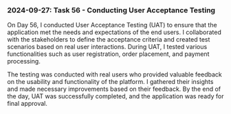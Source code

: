 ### 2024-09-27: Task 56 - Conducting User Acceptance Testing

On Day 56, I conducted User Acceptance Testing (UAT) to ensure that the application met the needs and expectations of the end users. I collaborated with the stakeholders to define the acceptance criteria and created test scenarios based on real user interactions. During UAT, I tested various functionalities such as user registration, order placement, and payment processing.

The testing was conducted with real users who provided valuable feedback on the usability and functionality of the platform. I gathered their insights and made necessary improvements based on their feedback. By the end of the day, UAT was successfully completed, and the application was ready for final approval.